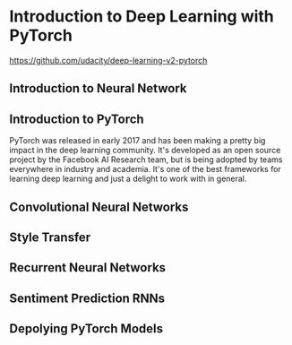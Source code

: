 # Introduction to Deep Learning with PyTorch
https://github.com/udacity/deep-learning-v2-pytorch

## Introduction to Neural Network

## Introduction to PyTorch
PyTorch was released in early 2017 and has been making a pretty big impact in the deep learning community. 
It's developed as an open source project by the Facebook AI Research team, but is being adopted by teams everywhere in industry and academia. 
It's one of the best frameworks for learning deep learning and just a delight to work with in general. 
## Convolutional Neural Networks

## Style Transfer

## Recurrent Neural Networks

## Sentiment Prediction RNNs

## Depolying PyTorch Models
